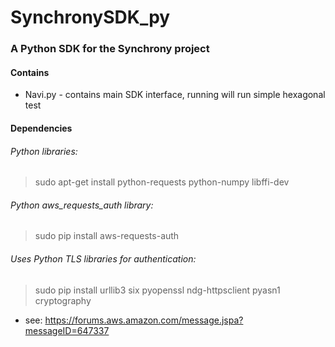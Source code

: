 # SynchronySDK_py
### A Python SDK for the Synchrony project

#### Contains
 - Navi.py - contains main SDK interface, running will run simple hexagonal test
 
#### Dependencies  

###### Python libraries:
> sudo apt-get install python-requests python-numpy libffi-dev

###### Python aws_requests_auth library:
> sudo pip install aws-requests-auth  

###### Uses Python TLS libraries for authentication:
> sudo pip install urllib3 six pyopenssl ndg-httpsclient pyasn1 cryptography
 - see: https://forums.aws.amazon.com/message.jspa?messageID=647337
